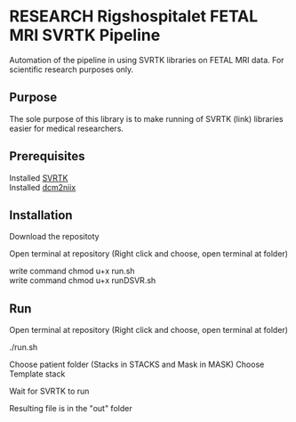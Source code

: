 # RESEARCH Rigshospitalet FETAL MRI SVRTK Pipeline
 Automation of the pipeline in using SVRTK libraries on FETAL MRI data. For scientific research purposes only.


 ## Purpose
 The sole purpose of this library is to make running of SVRTK (link) libraries easier for medical researchers.




 ## Prerequisites
 Installed [ SVRTK ](https://github.com/SVRTK/SVRTK "GitHub")  
 Installed [ dcm2niix ](https://github.com/rordenlab/dcm2niix "GitHub")

 ## Installation
 Download the repositoty

 Open terminal at repository (Right click and choose, open terminal at folder)

  write command chmod u+x run.sh  
  write command chmod u+x runDSVR.sh


  ## Run
  Open terminal at repository (Right click and choose, open terminal at folder)

  ./run.sh

  Choose patient folder (Stacks in STACKS and Mask in MASK)
  Choose Template stack

  Wait for SVRTK to run

  Resulting file is in the "out" folder
